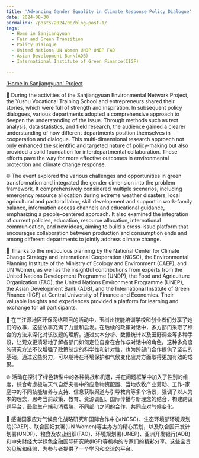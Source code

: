 ```yaml
---
title: 'Advancing Gender Equality in Climate Response Policy Dialogue'
date: 2024-08-30
permalink: /posts/2024/08/blog-post-1/
tags:
  - Home in Sanjiangyuan
  - Fair and Green Transition
  - Policy Dialogue
  - United Nations UN Women UNDP UNEP FAO
  - Asian Development Bank(ADB)
  - International Institute of Green Finance(IIGF)

---
```


['Home in Sanjiangyuan' Project](https://www.undp.org/china/news/home-sanjiangyuan)

🌱 During the activities of the Sanjiangyuan Environmental Network Project, the Yushu Vocational Training School and entrepreneurs shared their stories, which were full of strength and inspiration. In subsequent policy dialogues, various departments adopted a comprehensive approach to deepen the understanding of the issue. Through methods such as text analysis, data statistics, and field research, the audience gained a clearer understanding of how different departments position themselves in cooperation and dialogue. This multi-dimensional research approach not only enhanced the scientific and targeted nature of policy-making but also provided a solid foundation for interdepartmental collaboration. These efforts pave the way for more effective outcomes in environmental protection and climate change response.

🌐 The event explored the various challenges and opportunities in green transformation and integrated the gender dimension into the problem framework. It comprehensively considered multiple scenarios, including emergency resource allocation during extreme weather disasters, local agricultural and pastoral labor, skill development and support in work-family balance, information access channels and educational guidance, emphasizing a people-centered approach. It also examined the integration of current policies, education, resource allocation, international communication, and new ideas, aiming to build a cross-issue platform that encourages collaboration between production and consumption ends and among different departments to jointly address climate change.

👏 Thanks to the meticulous planning by the National Center for Climate Change Strategy and International Cooperation (NCSC), the Environmental Planning Institute of the Ministry of Ecology and Environment (CAEP), and UN Women, as well as the insightful contributions from experts from the United Nations Development Programme (UNDP), the Food and Agriculture Organization (FAO), the United Nations Environment Programme (UNEP), the Asian Development Bank (ADB), and the International Institute of Green Finance (IIGF) at Central University of Finance and Economics. Their valuable insights and experiences provided a platform for learning and exchange for all participants.

&#127793; 在三江源地区环保网络项目的活动中，玉树州技能培训学校和创业者们分享了她们的故事，这些故事充满了力量和启发。在后续的政策对话中，多方部门采取了综合的方法来深化对该议题的理解。通过文本分析、数据统计以及田野调查等多种手段，让观众更清晰地了解各部门如何定位自身在合作与对话中的角色。这种多角度的研究方法不仅增强了政策制定的科学性和针对性，也为跨部门合作提供了坚实的基础。通过这些努力，可以期待在环境保护和气候变化应对方面取得更加有效的成果。

&#127760; 活动在探讨了绿色转型中的各种挑战和机遇，并在问题框架中加入了性别的维度，综合考虑极端天气自然灾害中的应急物资配置、当地农牧产业劳动、工作-家庭中的不同技能培养与支持、信息获取渠道与引导教育等多个场景，强调了以人为本的理念，思考当前政策、教育、资源调配、国际传播与新理念的结合，构建跨议题平台，鼓励生产端和消费端、不同部门之间的合作，共同应对气候变化。

&#128079; 感谢国家应对气候变化战略研究和国际合作中心(NCSC)、生态环境部环境规划院(CAEP)、联合国妇女署(UN Women)等主办方的精心策划，以及联合国开发计划署(UNDP)、粮食及农业组织(FAO)、环境规划署(UNEP)、亚洲开发银行(ADB)和中央财经大学绿色金融国际研究院(IIGF)等机构的专家们的精彩分享。这些宝贵的见解和经验，为参与者提供了一个学习和交流的平台。